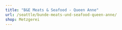 ```yaml
---
title: "B&E Meats & Seafood - Queen Anne"
url: /seattle/bunde-meats-und-seafood-queen-anne/
shop: Metzgerei
---
```

